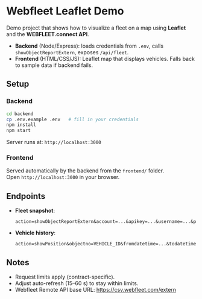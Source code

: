 # Webfleet Leaflet Demo

Demo project that shows how to visualize a fleet on a map using
**Leaflet** and the **WEBFLEET.connect API**.

- **Backend** (Node/Express): loads credentials from `.env`, calls
  `showObjectReportExtern`, exposes `/api/fleet`.
- **Frontend** (HTML/CSS/JS): Leaflet map that displays vehicles.
  Falls back to sample data if backend fails.

## Setup

### Backend

``` bash
cd backend
cp .env.example .env   # fill in your credentials
npm install
npm start
```

Server runs at: `http://localhost:3000`

### Frontend

Served automatically by the backend from the `frontend/` folder.\
Open `http://localhost:3000` in your browser.

## Endpoints

- **Fleet snapshot**:

      action=showObjectReportExtern&account=...&apikey=...&username=...&password=...&outputformat=json

- **Vehicle history**:

      action=showPosition&objectno=VEHICLE_ID&fromdatetime=...&todatetime=...&outputformat=json

## Notes

- Request limits apply (contract-specific).
- Adjust auto-refresh (15–60 s) to stay within limits.
- Webfleet Remote API base URL: https://csv.webfleet.com/extern
